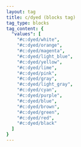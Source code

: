 ```yaml
---
layout: tag
title: c/dyed (blocks tag)
tag_type: blocks
tag_content: {
  "values": [
    "#c:dyed/white",
    "#c:dyed/orange",
    "#c:dyed/magenta",
    "#c:dyed/light_blue",
    "#c:dyed/yellow",
    "#c:dyed/lime",
    "#c:dyed/pink",
    "#c:dyed/gray",
    "#c:dyed/light_gray",
    "#c:dyed/cyan",
    "#c:dyed/purple",
    "#c:dyed/blue",
    "#c:dyed/brown",
    "#c:dyed/green",
    "#c:dyed/red",
    "#c:dyed/black"
  ]
}
---
```

